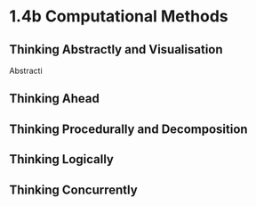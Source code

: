# 1.4b Computational Methods

## Thinking Abstractly and Visualisation

Abstracti

## Thinking Ahead

## Thinking Procedurally and Decomposition

## Thinking Logically

## Thinking Concurrently
